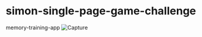 # simon-single-page-game-challenge
memory-training-app
![Capture](https://github.com/anarus7/simon-single-page-game-challenge/assets/117738169/73444060-b403-4ec2-b1b0-b3075c3546d7)
